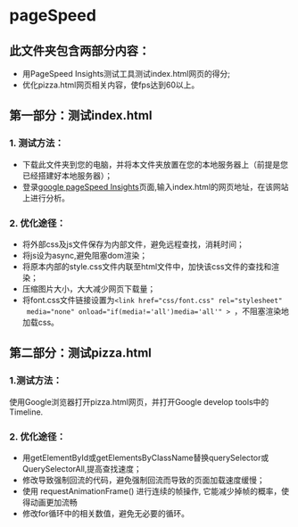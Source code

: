 # pageSpeed
## 此文件夹包含两部分内容：
* 用PageSpeed Insights测试工具测试index.html网页的得分;
* 优化pizza.html网页相关内容，使fps达到60以上。
## 第一部分：测试index.html
### 1. 测试方法：
+ 下载此文件夹到您的电脑，并将本文件夹放置在您的本地服务器上（前提是您已经搭建好本地服务器）；
+ 登录[google pageSpeed Insights](https://developers.google.com/speed/pagespeed/insights/)页面,输入index.html的网页地址，在该网站上进行分析。
### 2. 优化途径：
- 将外部css及js文件保存为内部文件，避免远程查找，消耗时间；
- 将js设为async,避免阻塞dom渲染；
- 将原本内部的style.css文件内联至html文件中，加快该css文件的查找和渲染；
- 压缩图片大小，大大减少网页下载量；
- 将font.css文件链接设置为```<link href="css/font.css" rel="stylesheet"  media="none" onload="if(media!='all')media='all'" > ```，不阻塞渲染地加载css。
## 第二部分：测试pizza.html
### 1.测试方法：
使用Google浏览器打开pizza.html网页，并打开Google develop tools中的Timeline.
### 2. 优化途径：
+ 用getElementById或getElementsByClassName替换querySelector或QuerySelectorAll,提高查找速度；
+ 修改导致强制回流的代码，避免强制回流而导致的页面加载速度缓慢；
+ 使用 requestAnimationFrame() 进行连续的帧操作, 它能减少掉帧的概率，使得动画更加流畅
+ 修改for循环中的相关数值，避免无必要的循环。
